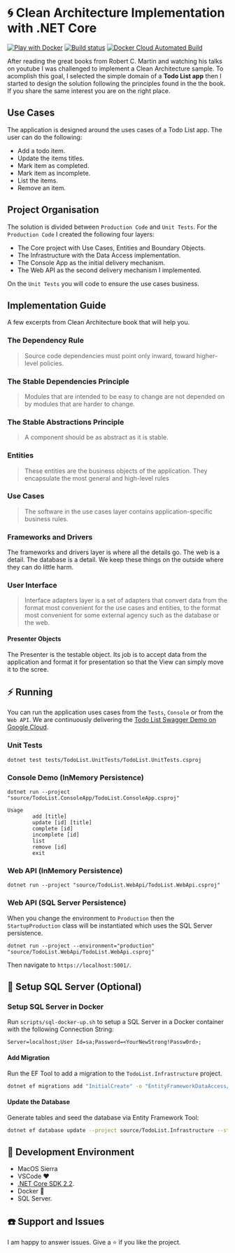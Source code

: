 # :cyclone: Clean Architecture Implementation with .NET Core
[![Play with Docker](https://raw.githubusercontent.com/play-with-docker/stacks/master/assets/images/button.png)](https://labs.play-with-docker.com/?stack=https://raw.githubusercontent.com/ivanpaulovich/dotnet-clean-architecture/master/source/docker-compose.yml&stack_name=dotnet-clean-architecture) [![Build status](https://ci.appveyor.com/api/projects/status/005aoqa8g79skmn6/branch/master?svg=true)](https://ci.appveyor.com/project/ivanpaulovich/dotnet-clean-architecture/branch/master) [![Docker Cloud Automated Build](https://img.shields.io/docker/cloud/automated/ivanpaulovich/dotnet-clean-architecture.svg?style=plastic)](https://cloud.docker.com/repository/docker/ivanpaulovich/dotnet-clean-architecture)

After reading the great books from Robert C. Martin and watching his talks on youtube I was challenged to implement a Clean Architecture sample. To acomplish this goal, I selected the simple domain of a **Todo List app** then I started to design the solution following the principles found in the the book. If you share the same interest you are on the right place.

## Use Cases

The application is designed around the uses cases of a Todo List app. The user can do the following: 

* Add a todo item.
* Update the items titles.
* Mark item as completed.
* Mark item as incomplete.
* List the items.
* Remove an item.

## Project Organisation

The solution is divided between `Production Code` and `Unit Tests`. For the `Production Code` I created the following four layers:

* The Core project with Use Cases, Entities and Boundary Objects.
* The Infrastructure with the Data Access implementation.
* The Console App as the initial delivery mechanism.
* The Web API as the second delivery mechanism I implemented.

On the `Unit Tests` you will code to ensure the use cases business.

## Implementation Guide

A few excerpts from Clean Architecture book that will help you.

### The Dependency Rule

> Source code dependencies must point only inward, toward higher-level policies.

### The Stable Dependencies Principle

> Modules that are intended to be easy to change are not depended on by modules that are harder to change.

### The Stable Abstractions Principle

> A component should be as abstract as it is stable.

### Entities

> These entities are the business objects of the application. They encapsulate the most general and high-level rules

### Use Cases

> The software in the use cases layer contains application-specific business rules.

### Frameworks and Drivers

The frameworks and drivers layer is where all the details go. The web is a detail. The database is a detail. We keep these things on the outside where they can do little harm.

### User Interface

> Interface adapters layer is a set of adapters that convert data from the format most convenient for the use cases and entities, to the format most convenient for some external agency such as the database or the web.

#### Presenter Objects

The Presenter is the testable object. Its job is to accept data from the application and format it for presentation so that the View can simply move it to the scree.

## :zap: Running

You can run the application uses cases from the `Tests`, `Console` or from the `Web API`. We are continuously delivering the [Todo List Swagger Demo on Google Cloud](http://35.188.17.14/index.html).

### Unit Tests

```
dotnet test tests/TodoList.UnitTests/TodoList.UnitTests.csproj
```

### Console Demo (InMemory Persistence)

```
dotnet run --project "source/TodoList.ConsoleApp/TodoList.ConsoleApp.csproj"

```

```
Usage
        add [title]
        update [id] [title]
        complete [id]
        incomplete [id]
        list
        remove [id]
        exit
```

### Web API (InMemory Persistence)

```
dotnet run --project "source/TodoList.WebApi/TodoList.WebApi.csproj"
```

### Web API (SQL Server Persistence)

When you change the environment to `Production` then the `StartupProduction` class will be instantiated which uses the SQL Server persistence.

```
dotnet run --project --environment="production" "source/TodoList.WebApi/TodoList.WebApi.csproj"
```

Then navigate to `https://localhost:5001/`.

## :floppy_disk: Setup SQL Server (Optional)

### Setup SQL Server in Docker

Run `scripts/sql-docker-up.sh` to setup a SQL Server in a Docker container with the following Connection String:

```
Server=localhost;User Id=sa;Password=<YourNewStrong!Passw0rd>;
```

#### Add Migration

Run the EF Tool to add a migration to the `TodoList.Infrastructure` project.

```sh
dotnet ef migrations add "InitialCreate" -o "EntityFrameworkDataAccess/Migrations" --project source/TodoList.Infrastructure --startup-project source/TodoList.WebApi
```

#### Update the Database

Generate tables and seed the database via Entity Framework Tool:

```sh
dotnet ef database update --project source/TodoList.Infrastructure --startup-project source/TodoList.WebApi
```

## :checkered_flag: Development Environment

* MacOS Sierra
* VSCode :heart:
* [.NET Core SDK 2.2](https://www.microsoft.com/net/download/dotnet-core/2.2).
* Docker :whale:
* SQL Server.

## :telephone: Support and Issues

I am happy to answer issues. Give a :star: if you like the project.
